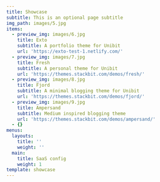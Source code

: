 ```yaml
---
title: Showcase
subtitle: This is an optional page subtitle
img_path: images/5.jpg
items:
  - preview_img: images/6.jpg
    title: Exto
    subtitle: A portfolio theme for Unibit
    url: 'https://exto-test-1.netlify.com/'
  - preview_img: images/7.jpg
    title: Fresh
    subtitle: A personal theme for Unibit
    url: 'https://themes.stackbit.com/demos/fresh/'
  - preview_img: images/8.jpg
    title: Fjord
    subtitle: A minimal blogging theme for Unibit
    url: 'https://themes.stackbit.com/demos/fjord/'
  - preview_img: images/9.jpg
    title: Ampersand
    subtitle: Medium inspired blogging theme
    url: 'https://themes.stackbit.com/demos/ampersand/'
  - {}
menus:
  layouts:
    title: ''
    weight: ''
  main:
    title: SaaS config
    weight: 1
template: showcase
---
```


